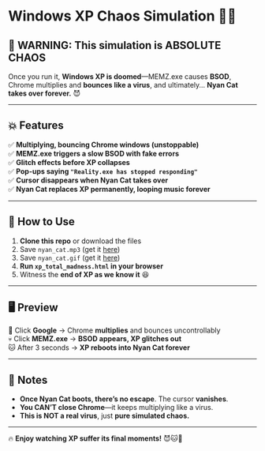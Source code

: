 # Windows XP Chaos Simulation 🚀💀

## **🔴 WARNING:** This simulation is **ABSOLUTE CHAOS**  
Once you run it, **Windows XP is doomed**—MEMZ.exe causes **BSOD**, Chrome multiplies and **bounces like a virus**, and ultimately… **Nyan Cat takes over forever.** 😈

---

## **💥 Features**
✅ **Multiplying, bouncing Chrome windows (unstoppable)**  
✅ **MEMZ.exe triggers a slow BSOD with fake errors**  
✅ **Glitch effects before XP collapses**  
✅ **Pop-ups saying `"Reality.exe has stopped responding"`**  
✅ **Cursor disappears when Nyan Cat takes over**  
✅ **Nyan Cat replaces XP permanently, looping music forever**  

---

## **📜 How to Use**
1. **Clone this repo** or download the files  
2. Save `nyan_cat.mp3` (get it [here](https://tuna.voicemod.net/sound/ffd74519-ee23-4d32-8ba5-67f7db72cac2))  
3. Save `nyan_cat.gif` (get it [here](https://www.tenor.com/view/nyan-cat-gif-22936415))  
4. **Run `xp_total_madness.html` in your browser**  
5. Witness the **end of XP as we know it** 😆

---

## **🖥️ Preview**
🚀 Click **Google** → Chrome **multiplies** and bounces uncontrollably  
💀 Click **MEMZ.exe** → **BSOD appears, XP glitches out**  
🐱 After 3 seconds → **XP reboots into Nyan Cat forever**  

---

## **👾 Notes**
- **Once Nyan Cat boots, there’s no escape**. The cursor **vanishes**.  
- **You CAN’T close Chrome**—it keeps multiplying like a virus.  
- **This is NOT a real virus**, just **pure simulated chaos.**  

---

🔥 **Enjoy watching XP suffer its final moments!** 😈🐱🌈  
